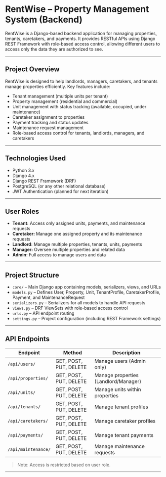 # RentWise – Property Management System (Backend)

RentWise is a Django-based backend application for managing properties, tenants, caretakers, and payments. It provides RESTful APIs using Django REST Framework with role-based access control, allowing different users to access only the data they are authorized to see.

---

## **Project Overview**

RentWise is designed to help landlords, managers, caretakers, and tenants manage properties efficiently. Key features include:

- Tenant management (multiple units per tenant)
- Property management (residential and commercial)
- Unit management with status tracking (available, occupied, under maintenance)
- Caretaker assignment to properties
- Payment tracking and status updates
- Maintenance request management
- Role-based access control for tenants, landlords, managers, and caretakers

---

## **Technologies Used**

- Python 3.x  
- Django 4.x  
- Django REST Framework (DRF)  
- PostgreSQL (or any other relational database)  
- JWT Authentication (planned for next iteration)

---

## **User Roles**

- **Tenant:** Access only assigned units, payments, and maintenance requests  
- **Caretaker:** Manage one assigned property and its maintenance requests  
- **Landlord:** Manage multiple properties, tenants, units, payments  
- **Manager:** Oversee multiple properties and related data  
- **Admin:** Full access to manage users and data

---

## **Project Structure**

- `core/` – Main Django app containing models, serializers, views, and URLs
- `models.py` – Defines User, Property, Unit, TenantProfile, CaretakerProfile, Payment, and MaintenanceRequest
- `serializers.py` – Serializers for all models to handle API requests
- `views.py` – DRF ViewSets with role-based access control
- `urls.py` – API endpoint routing
- `settings.py` – Project configuration (including REST Framework settings)

---

## **API Endpoints**

| Endpoint | Method | Description |
|----------|--------|-------------|
| `/api/users/` | GET, POST, PUT, DELETE | Manage users (Admin only) |
| `/api/properties/` | GET, POST, PUT, DELETE | Manage properties (Landlord/Manager) |
| `/api/units/` | GET, POST, PUT, DELETE | Manage units within properties |
| `/api/tenants/` | GET, POST, PUT, DELETE | Manage tenant profiles |
| `/api/caretakers/` | GET, POST, PUT, DELETE | Manage caretaker profiles |
| `/api/payments/` | GET, POST, PUT, DELETE | Manage tenant payments |
| `/api/maintenance/` | GET, POST, PUT, DELETE | Manage maintenance requests |

> Note: Access is restricted based on user role.

---
